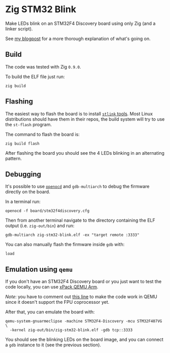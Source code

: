 # Zig STM32 Blink

Make LEDs blink on an STM32F4 Discovery board using only Zig (and a linker script).

See [my blogpost](https://rbino.com/posts/zig-stm32-blink/) for a more thorough explanation of
what's going on.

## Build

The code was tested with Zig `0.9.0`.

To build the ELF file just run:

```
zig build
```

## Flashing

The easiest way to flash the board is to install [`stlink`
tools](https://github.com/stlink-org/stlink). Most Linux distributions should have them in their
repos, the build system will try to use the `st-flash` program.

The command to flash the board is:

```
zig build flash
```

After flashing the board you should see the 4 LEDs blinking in an alternating pattern.

## Debugging

It's possible to use [`openocd`](http://openocd.org/) and `gdb-multiarch` to debug the firmware
directly on the board.

In a terminal run:
```
openocd -f board/stm32f4discovery.cfg
```

Then from another terminal navigate to the directory containing the ELF output (i.e.
`zig-out/bin`) and run:

```
gdb-multiarch zig-stm32-blink.elf -ex "target remote :3333"
```

You can also manually flash the firmware inside `gdb` with:

```
load
```

## Emulation using `qemu`

If you don't have an STM32F4 Discovery board or you just want to test the code locally, you can use
[xPack QEMU Arm](https://xpack.github.io/qemu-arm/install/#manual-install). 

*Note*: you have to comment out [this
line](https://github.com/rbino/zig-stm32-blink/blob/master/src/main.zig#L44) to make the code work
in QEMU since it doesn't support the FPU coprocessor yet.

After that, you can emulate the board with:

```
qemu-system-gnuarmeclipse -machine STM32F4-Discovery -mcu STM32F407VG \
  -kernel zig-out/bin/zig-stm32-blink.elf -gdb tcp::3333
```

You should see the blinking LEDs on the board image, and you can connect a `gdb` instance to it (see
the previous section).
